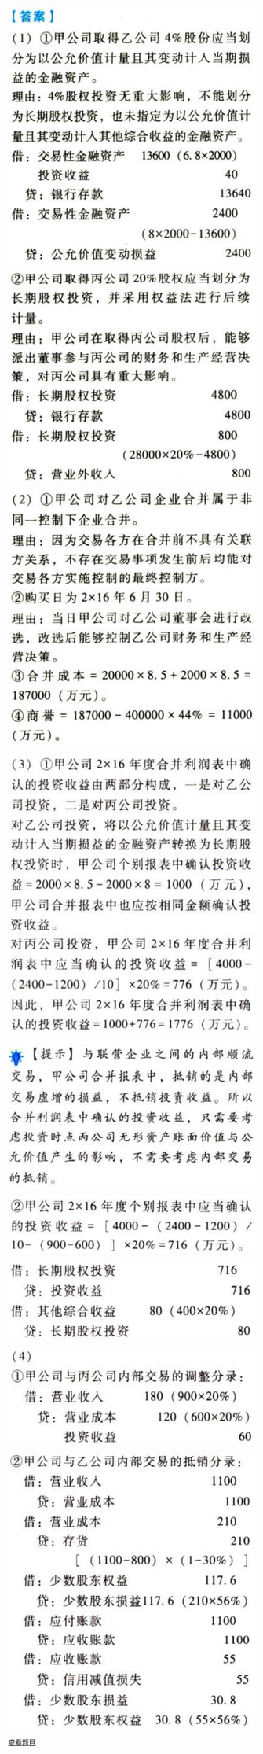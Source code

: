 ![](a34f02865483f39353d4d0478f13d212.png)

![](a7d736a93adc3241fee05c1881b1d17f.png)

![](3816b259fd8021a20dc20a03ab586e1f.png)

![](676ad01f642d28ace97c3f486d940cc4.png)

![](cfb1381c496297828896b06741fba63b.png)

![](ecbe4b62a352ec4d69306ea176492f08.png)

![](b31a781c12a1fa9201a1f674fb6bf461.png)

![](dd3c7ebc62b2b8930814457da98b4b18.png)

![](943a1686a4ffee610263645490dfb78c.png)

[查看题目](../合并财务报表.本章真题.md#25-题目)


